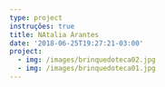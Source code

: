 ```yaml
---
type: project
instruções: true
title: NAtalia Arantes
date: '2018-06-25T19:27:21-03:00'
project:
  - img: /images/brinquedoteca02.jpg
  - img: /images/brinquedoteca01.jpg
---
```


